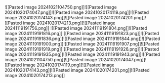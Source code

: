 ![[Pasted image 20241021104750.png]]![[Pasted image 20241020174047.png]]![[Pasted image 20241020174119.png]]![[Pasted image 20241020174143.png]]![[Pasted image 20241020174201.png]]![[Pasted image 20241020174213.png]]![[Pasted image 20241119191756.png]]
![[Pasted image 20241119191804.png]]![[Pasted image 20241119191816.png]]![[Pasted image 20241119191823.png]]![[Pasted image 20241119191836.png]]![[Pasted image 20241119191844.png]]![[Pasted image 20241119191900.png]]![[Pasted image 20241119191907.png]]![[Pasted image 20241119191919.png]]![[Pasted image 20241119191926.png]]![[Pasted image 20241119191935.png]]![[Pasted image 20241119191943.png]]![[Pasted image 20241021104750.png]]![[Pasted image 20241020174047.png]]![[Pasted image 20241020174119.png]]![[Pasted image 20241020174143.png]]![[Pasted image 20241020174201.png]]![[Pasted image 20241020174213.png]]